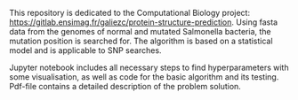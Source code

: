 This repository is dedicated to the Computational Biology project: https://gitlab.ensimag.fr/galiezc/protein-structure-prediction. Using fasta data from the genomes of normal and mutated Salmonella bacteria, the mutation position is searched for. The algorithm is based on a statistical model and is applicable to SNP searches.

Jupyter notebook includes all necessary steps to find hyperparameters with some visualisation, as well as code for the basic algorithm and its testing. Pdf-file contains a detailed description of the problem solution.
